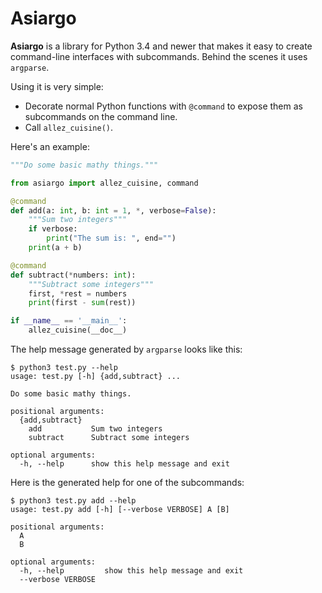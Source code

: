 Asiargo
=======

**Asiargo** is a library for Python 3.4 and newer that makes it easy to create
command-line interfaces with subcommands. Behind the scenes it uses `argparse`.

Using it is very simple:

* Decorate normal Python functions with `@command` to expose them as
  subcommands on the command line.
* Call `allez_cuisine()`.

Here's an example:

```python
"""Do some basic mathy things."""

from asiargo import allez_cuisine, command

@command
def add(a: int, b: int = 1, *, verbose=False):
    """Sum two integers"""
    if verbose:
        print("The sum is: ", end="")
    print(a + b)

@command
def subtract(*numbers: int):
    """Subtract some integers"""
    first, *rest = numbers
    print(first - sum(rest))

if __name__ == '__main__':
    allez_cuisine(__doc__)
```

The help message generated by `argparse` looks like this:

```
$ python3 test.py --help
usage: test.py [-h] {add,subtract} ...

Do some basic mathy things.

positional arguments:
  {add,subtract}
    add           Sum two integers
    subtract      Subtract some integers

optional arguments:
  -h, --help      show this help message and exit
```

Here is the generated help for one of the subcommands:

```
$ python3 test.py add --help
usage: test.py add [-h] [--verbose VERBOSE] A [B]

positional arguments:
  A
  B

optional arguments:
  -h, --help         show this help message and exit
  --verbose VERBOSE
```
